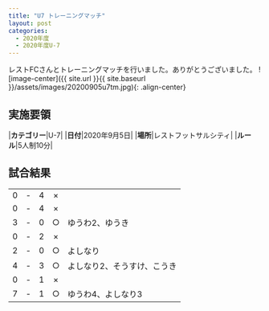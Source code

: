 ```yaml
---
title: "U7 トレーニングマッチ"
layout: post
categories:
  - 2020年度
  - 2020年度U-7
---
```


レストFCさんとトレーニングマッチを行いました。ありがとうございました。
![image-center]({{ site.url }}{{ site.baseurl }}/assets/images/20200905u7tm.jpg){: .align-center}

## 実施要領

|**カテゴリー**|U-7|
|**日付**|2020年9月5日|
|**場所**|レストフットサルシティ|
|**ルール**|5人制10分|


## 試合結果

|    |   |    |         |    |
|:--:|:-:|:--:|:--:|:--------|
|    0| - |   4|×||
|    0| - |   4|×||
|    3| - |   0|○|ゆうわ2、ゆうき |
|    0|- |   2|×||
|    2| - |   0|○|よしなり|
|    4| - |   3|○|よしなり2、そうすけ、こうき|
|    0| - |   1|×||
|    7| - |   1|○|ゆうわ4、よしなり3|
